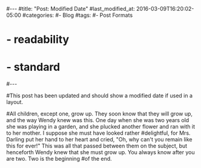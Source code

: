 #---
#title: "Post: Modified Date"
#last_modified_at: 2016-03-09T16:20:02-05:00
#categories:
  #- Blog
#tags:
  #- Post Formats
 # - readability
 # - standard
#---

#This post has been updated and should show a modified date if used in a layout.

#All children, except one, grow up. They soon know that they will grow up, and the way Wendy knew was this. One day when she was two years old she was playing in a garden, and she plucked another flower and ran with it to her mother. I suppose she must have looked rather #delightful, for Mrs. Darling put her hand to her heart and cried, "Oh, why can't you remain like this for ever!" This was all that passed between them on the subject, but henceforth Wendy knew that she must grow up. You always know after you are two. Two is the beginning #of the end.
